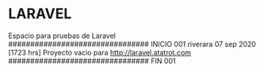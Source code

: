# LARAVEL
Espacio para pruebas de Laravel
################################ INICIO 001
riverara 07 sep 2020 [1723 hrs]
Proyecto vacio para
http://laravel.atatrot.com
################################ FIN  001
